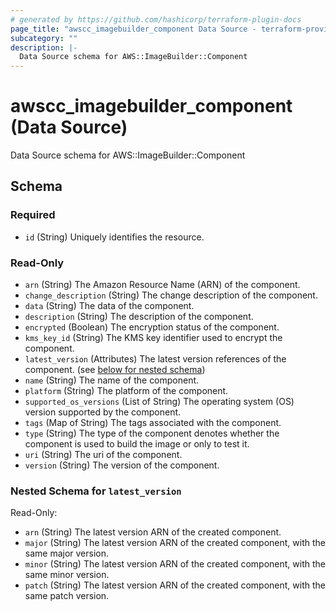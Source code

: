 ```yaml
---
# generated by https://github.com/hashicorp/terraform-plugin-docs
page_title: "awscc_imagebuilder_component Data Source - terraform-provider-awscc"
subcategory: ""
description: |-
  Data Source schema for AWS::ImageBuilder::Component
---
```


# awscc_imagebuilder_component (Data Source)

Data Source schema for AWS::ImageBuilder::Component



<!-- schema generated by tfplugindocs -->
## Schema

### Required

- `id` (String) Uniquely identifies the resource.

### Read-Only

- `arn` (String) The Amazon Resource Name (ARN) of the component.
- `change_description` (String) The change description of the component.
- `data` (String) The data of the component.
- `description` (String) The description of the component.
- `encrypted` (Boolean) The encryption status of the component.
- `kms_key_id` (String) The KMS key identifier used to encrypt the component.
- `latest_version` (Attributes) The latest version references of the component. (see [below for nested schema](#nestedatt--latest_version))
- `name` (String) The name of the component.
- `platform` (String) The platform of the component.
- `supported_os_versions` (List of String) The operating system (OS) version supported by the component.
- `tags` (Map of String) The tags associated with the component.
- `type` (String) The type of the component denotes whether the component is used to build the image or only to test it.
- `uri` (String) The uri of the component.
- `version` (String) The version of the component.

<a id="nestedatt--latest_version"></a>
### Nested Schema for `latest_version`

Read-Only:

- `arn` (String) The latest version ARN of the created component.
- `major` (String) The latest version ARN of the created component, with the same major version.
- `minor` (String) The latest version ARN of the created component, with the same minor version.
- `patch` (String) The latest version ARN of the created component, with the same patch version.
